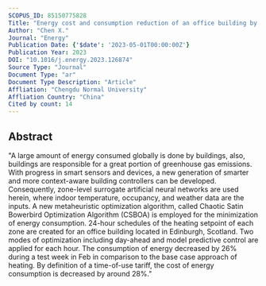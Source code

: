 ```yaml
---
SCOPUS_ID: 85150775828
Title: "Energy cost and consumption reduction of an office building by Chaotic Satin Bowerbird Optimization Algorithm with model predictive control and artificial neural network: A case study"
Author: "Chen X."
Journal: "Energy"
Publication Date: {'$date': '2023-05-01T00:00:00Z'}
Publication Year: 2023
DOI: "10.1016/j.energy.2023.126874"
Source Type: "Journal"
Document Type: "ar"
Document Type Description: "Article"
Affliation: "Chengdu Normal University"
Affliation Country: "China"
Cited by count: 14
---
```


## Abstract
"A large amount of energy consumed globally is done by buildings, also, buildings are responsible for a great portion of greenhouse gas emissions. With progress in smart sensors and devices, a new generation of smarter and more context-aware building controllers can be developed. Consequently, zone-level surrogate artificial neural networks are used herein, where indoor temperature, occupancy, and weather data are the inputs. A new metaheuristic optimization algorithm, called Chaotic Satin Bowerbird Optimization Algorithm (CSBOA) is employed for the minimization of energy consumption. 24-hour schedules of the heating setpoint of each zone are created for an office building located in Edinburgh, Scotland. Two modes of optimization including day-ahead and model predictive control are applied for each hour. The consumption of energy decreased by 26% during a test week in Feb in comparison to the base case approach of heating. By definition of a time-of-use tariff, the cost of energy consumption is decreased by around 28%."
